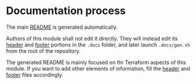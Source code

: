 # Documentation process

The main [README](../README.md) is generated automatically.

Authors of this module shall not edit it directly. They will instead edit its [header](header.md) and [footer](footer.md) portions in the `.docs` folder, and later launch `.docs/gen.sh` from the root of the repository.

The generated README is mainly focused on thr Terraform aspects of this module. If you want to add other elements of information, fill the [header](header.md) and [footer](footer.md) files accordingly.
